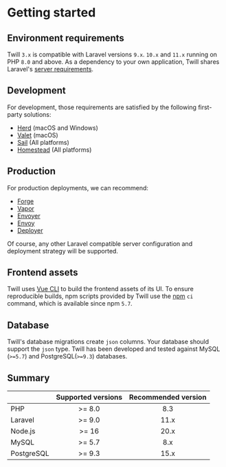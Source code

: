 # Getting started

## Environment requirements

Twill `3.x` is compatible with Laravel versions `9.x`. `10.x` and `11.x` running on PHP `8.0` and above. As a dependency to your
own application, Twill shares Laravel's
[server requirements](https://laravel.com/docs/10.x/deployment#server-requirements).

## Development

For development, those requirements are satisfied by the following first-party solutions:

- [Herd](https://herd.laravel.com) (macOS and Windows)
- [Valet](https://laravel.com/docs/10.x/valet) (macOS)
- [Sail](https://laravel.com/docs/10.x/sail) (All platforms)
- [Homestead](https://laravel.com/docs/10.x/homestead) (All platforms)

## Production

For production deployments, we can recommend:

- [Forge](https://forge.laravel.com)
- [Vapor](https://vapor.laravel.com)
- [Envoyer](https://envoyer.io)
- [Envoy](https://laravel.com/docs/10.x/envoy)
- [Deployer](https://deployer.org/)

Of course, any other Laravel compatible server configuration and deployment strategy will be supported.

## Frontend assets

Twill uses [Vue CLI](https://cli.vuejs.org/) to build the frontend assets of its UI. To ensure reproducible builds, npm
scripts provided by Twill use
the [npm](https://blog.npmjs.org/post/171556855892/introducing-npm-ci-for-faster-more-reliable) `ci` command, which is
available since npm `5.7`.

## Database

Twill's database migrations create `json` columns. Your database should support the `json` type. Twill has been
developed and tested against MySQL (`>=5.7`) and PostgreSQL(`>=9.3`) databases.

## Summary

|            | Supported versions | Recommended version |
|:-----------|:------------------:|:-------------------:|
| PHP        |       >= 8.0       |         8.3         |
| Laravel    |       >= 9.0       |        11.x         |
| Node.js    |       >= 16        |        20.x         |
| MySQL      |       >= 5.7       |         8.x         |
| PostgreSQL |       >= 9.3       |        15.x         |

